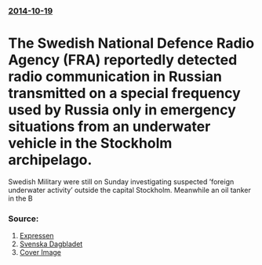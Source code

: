 ### [2014-10-19](/news/2014/10/19/index.md)

# The Swedish National Defence Radio Agency (FRA) reportedly detected radio communication in Russian transmitted on a special frequency used by Russia only in emergency situations from an underwater vehicle in the Stockholm archipelago. 

Swedish Military were still on Sunday investigating suspected ’foreign underwater activity’ outside the capital Stockholm. Meanwhile an oil tanker in the B


### Source:

1. [Expressen](http://www.expressen.se/nyheter/suspected-foreign-underwater-activity/)
2. [Svenska Dagbladet](http://www.svd.se/nyheter/inrikes/english-version-could-be-a-damaged-russian-submarine_4023511.svd)
2. [Cover Image](https://z.cdn-expressen.se/images/c6/9c/c69c61eca75047be95cc330487e95b77/16x9/912@70.jpg)
